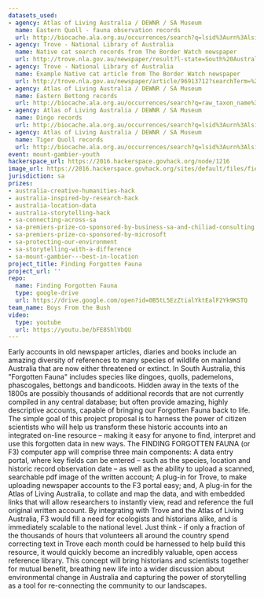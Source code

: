 ```yaml
---
datasets_used:
- agency: Atlas of Living Australia / DEWNR / SA Museum
  name: Eastern Quoll - fauna observation records
  url: http://biocache.ala.org.au/occurrences/search?q=lsid%3Aurn%3Alsid%3Abiodiversity.org.au%3Aafd.taxon%3A9ade66b2-3d00-4014-8292-f728a3c69cfe#tab_mapView
- agency: Trove - National Library of Australia
  name: Native cat search records from The Border Watch newspaper
  url: http://trove.nla.gov.au/newspaper/result?l-state=South%20Australia&l-title=276&sortby=dateAsc&q=%22native%20cat%22
- agency: Trove - National Library of Australia
  name: Example Native cat article from The Border Watch newspaper
  url: http://trove.nla.gov.au/newspaper/article/96913712?searchTerm=%22native%20cat%22%20mt%20gambier&searchLimits=#
- agency: Atlas of Living Australia / DEWNR / SA Museum
  name: Eastern Bettong records
  url: http://biocache.ala.org.au/occurrences/search?q=raw_taxon_name%3A%22Thylogale%20billardierii%22#tab_mapView
- agency: Atlas of Living Australia / DEWNR / SA Museum
  name: Dingo records
  url: http://biocache.ala.org.au/occurrences/search?q=lsid%3Aurn%3Alsid%3Abiodiversity.org.au%3Aafd.taxon%3Ac2056f1b-fcde-45b9-904b-1cab280368d1#tab_mapView
- agency: Atlas of Living Australia / DEWNR / SA Museum
  name: Tiger Quoll records
  url: http://biocache.ala.org.au/occurrences/search?q=lsid%3Aurn%3Alsid%3Abiodiversity.org.au%3Aafd.taxon%3A33d1cf65-5c15-4864-8ce1-88bc483f713e#tab_mapView
event: mount-gambier-youth
hackerspace_url: https://2016.hackerspace.govhack.org/node/1216
image_url: https://2016.hackerspace.govhack.org/sites/default/files/field/image/FFF%20Logo%20option%205%20-%20AUST-%20preferred_0.jpg
jurisdiction: sa
prizes:
- australia-creative-humanities-hack
- australia-inspired-by-research-hack
- australia-location-data
- australia-storytelling-hack
- sa-connecting-across-sa
- sa-premiers-prize-co-sponsored-by-business-sa-and-chiliad-consulting
- sa-premiers-prize-co-sponsored-by-microsoft
- sa-protecting-our-environment
- sa-storytelling-with-a-difference
- sa-mount-gambier---best-in-location
project_title: Finding Forgotten Fauna
project_url: ''
repo:
  name: Finding Forgotten Fauna
  type: google-drive
  url: https://drive.google.com/open?id=0B5tL5EzZtialYktEalF2Yk9KSTQ
team_name: Boys From the Bush
video:
  type: youtube
  url: https://youtu.be/bFE8ShlVbQU
---
```


Early accounts in old newspaper articles, diaries and books include an amazing diversity of references to many species of wildlife on mainland Australia that are now either threatened or extinct. In South Australia, this "Forgotten Fauna" includes species like dingoes, quolls, pademelons, phascogales, bettongs and bandicoots.
Hidden away in the texts of the 1800s are possibly thousands of additional records that are not currently compiled in any central database; but often provide amazing, highly descriptive accounts, capable of bringing our Forgotten Fauna back to life. 
The simple goal of this project proposal is to harness the power of citizen scientists who will help us transform these historic accounts into an integrated on-line resource – making it easy for anyone to find, interpret and use this forgotten data in new ways.
The FINDING FORGOTTEN FAUNA (or F3) computer app will comprise three main components:
A data entry portal, where key fields can be entered – such as the species, location and historic record observation date – as well as the ability to upload a scanned, searchable pdf image of the written account;
A plug-in for Trove, to make uploading newspaper accounts to the F3 portal easy;  and,
A plug-in for the Atlas of Living Australia, to collate and map the data, and with embedded links that will allow researchers to instantly view, read and reference the full original written account.
By integrating with Trove and the Atlas of Living Australia, F3 would fill a need for ecologists and historians alike, and is immediately scalable to the national level.
Just think - if only a fraction of the thousands of hours that volunteers all around the country spend correcting text in Trove each month could be harnessed to help build this resource, it would quickly become an incredibly valuable, open access reference library.
This concept will bring historians and scientists together for mutual benefit, breathing new life into a wider discussion about environmental change in Australia and capturing the power of storytelling as a tool for re-connecting the community to our landscapes.